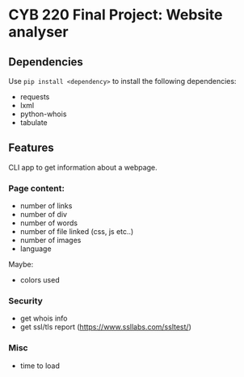 # CYB 220 Final Project: Website analyser

## Dependencies
Use `pip install <dependency>` to install the following dependencies:
* requests
* lxml
* python-whois
* tabulate

## Features
CLI app to get information about a webpage.

### Page content:
* number of links
* number of div
* number of words
* number of file linked (css, js etc..)
* number of images
* language

Maybe:
* colors used

### Security
* get whois info
* get ssl/tls report (https://www.ssllabs.com/ssltest/)

### Misc
* time to load
